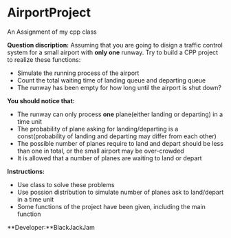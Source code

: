 # AirportProject
An Assignment of my cpp class

**Question discription:**
Assuming that you are going to disign a traffic control system for a small airport with **only one** runway.
Try to build a CPP project to realize these functions:

* Simulate the running process of the airport
* Count the total waiting time of landing queue and departing queue
* The runway has been empty for how long until the airport is shut down?

**You should notice that:**

* The runway can only process **one** plane(either landing or departing) in a time unit
* The probability of plane asking for landing/departing is a const(probability of landing and departing may differ from each other)
* The possible number of planes require to land and depart should be less than one in total, or the small airport may be over-crowded
* It is allowed that a number of planes are waiting to land or depart

**Instructions:**

* Use class to solve these problems
* Use possion distribution to simulate number of planes ask to land/depart in a time unit
* Some functions of the project have been given, including the main function

**Developer:**BlackJackJam
